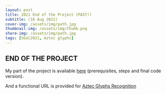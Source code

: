 ```yaml
---
layout: post
title: 2021 End of the Project (PAST!)
subtitle: (16 Aug 2021)
cover-img: /assets/img/path.jpg
thumbnail-img: /assets/img/thumb.png
share-img: /assets/img/path.jpg
tags: [SGoC2021, Aztec glyphs]
---
```


## END OF THE PROJECT

My part of the project is available [here](https://github.com/lisardop/GSoC2021) (prerequisites, steps and final code version).

And a functional URL is provided for [Aztec Glyphs Recognition](https://aztecglyphrecognition.herokuapp.com)
